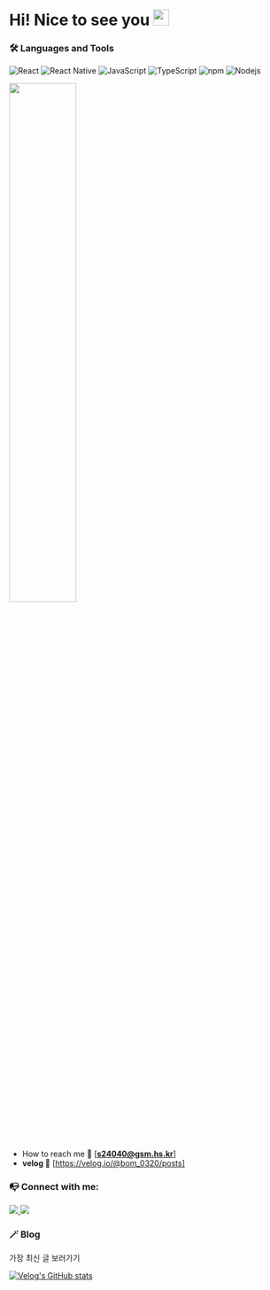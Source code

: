 <h1> Hi! Nice to see you <img src="https://github.com/sciencepal/sciencepal/blob/master/assets/Hi.gif" width="29px"></h1>

<h3 >🛠 Languages and Tools</h3>
<p>
  <img alt="React" src="https://img.shields.io/badge/-React-45b8d8?style=flat-square&logo=react&logoColor=white" />
  <img alt="React Native" src="https://img.shields.io/badge/-React%20Native-61DAFB?style=flat-square&logo=react&logoColor=white" />
  <img alt="JavaScript" src="https://img.shields.io/badge/-JavaScript-F7DF1E?style=flat-square&logo=javascript&logoColor=black" />
  <img alt="TypeScript" src="https://img.shields.io/badge/-TypeScript-007ACC?style=flat-square&logo=typescript&logoColor=white" />
  <img alt="npm" src="https://img.shields.io/badge/-NPM-CB3837?style=flat-square&logo=npm&logoColor=white" />
  <img alt="Nodejs" src="https://img.shields.io/badge/-Nodejs-43853d?style=flat-square&logo=Node.js&logoColor=white" />
</p>

<img width="49%" src="https://github-readme-stats.vercel.app/api?username=bom0320&show_icons=true&theme=gotham" />

- How to reach me :envelope_with_arrow:  [**s24040@gsm.hs.kr**]
- **velog 📗** [https://velog.io/@bom_0320/posts]

  
<h3 align="left">📭 Connect with me:</h3>
<p align="left">
<a href="https://www.instagram.com/b0m_0320/">
  <img src="https://img.shields.io/badge/Instagram-E4405F?style=flat-square&logo=Instagram&logoColor=white&link=https://www.instagram.com/b0m_0320/"/>
</a>
<a href="mailto:s24040@gsm.hs.kr">
  <img src="https://img.shields.io/badge/Gmail-d14836?style=flat-square&logo=Gmail&logoColor=white"/>
</a>

</p>

 <h3 >🪄 Blog </h3>
<p>가장 최신 글 보러가기<p>

[![Velog's GitHub stats](https://velog-readme-stats.vercel.app/api?name=bom_0320&color=dark)](https://velog.io/@bom_0320/posts)


